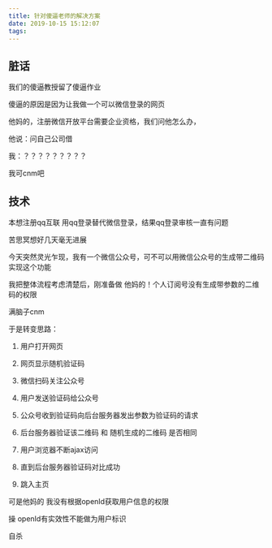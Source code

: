 ```yaml
---
title: 针对傻逼老师的解决方案
date: 2019-10-15 15:12:07
tags:
---
```

## 脏话
我们的傻逼教授留了傻逼作业

傻逼的原因是因为让我做一个可以微信登录的网页

他妈的，注册微信开放平台需要企业资格，我们问他怎么办，

他说：问自己公司借

我：？？？？？？？？？

我可cnm吧

## 技术

本想注册qq互联 用qq登录替代微信登录，结果qq登录审核一直有问题

苦思冥想好几天毫无进展

今天突然灵光乍现，我有一个微信公众号，可不可以用微信公众号的生成带二维码实现这个功能

我把整体流程考虑清楚后，刚准备做 他妈的！个人订阅号没有生成带参数的二维码的权限

满脑子cnm

于是转变思路：

1. 用户打开网页

2. 网页显示随机验证码

3. 微信扫码关注公众号

4. 用户发送验证码给公众号

5. 公众号收到验证码向后台服务器发出参数为验证码的请求

6. 后台服务器验证该二维码 和 随机生成的二维码 是否相同

7. 用户浏览器不断ajax访问

8. 直到后台服务器验证码对比成功

9. 跳入主页

可是他妈的  我没有根据openId获取用户信息的权限

操 openId有实效性不能做为用户标识

自杀